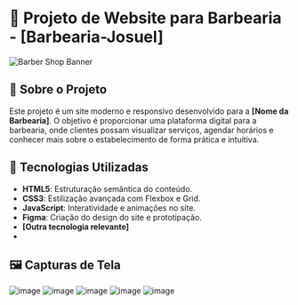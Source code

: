 # 💈 Projeto de Website para Barbearia - [Barbearia-Josuel]
![Barber Shop Banner](link-da-imagem)
## 🧾 Sobre o Projeto

Este projeto é um site moderno e responsivo desenvolvido para a **[Nome da Barbearia]**. O objetivo é proporcionar uma plataforma digital para a barbearia, onde clientes possam visualizar serviços, agendar horários e conhecer mais sobre o estabelecimento de forma prática e intuitiva.

## 🚀 Tecnologias Utilizadas

- **HTML5**: Estruturação semântica do conteúdo.
- **CSS3**: Estilização avançada com Flexbox e Grid.
- **JavaScript**: Interatividade e animações no site.
- **Figma**: Criação do design do site e prototipação.
- **[Outra tecnologia relevante]**
- 
## 🖼️ Capturas de Tela
![image](https://github.com/user-attachments/assets/735679e6-dfbd-430a-80a4-35a56b48fb5c)
![image](https://github.com/user-attachments/assets/46d14547-75c4-4a69-bbdb-dc258a56a403)
![image](https://github.com/user-attachments/assets/a6931eff-9c5d-4e9a-908c-5f3361e9f0dc)
![image](https://github.com/user-attachments/assets/c744be68-437c-4aed-bc04-74ab69e35868)
![image](https://github.com/user-attachments/assets/332a453f-5af0-4325-8b6a-ccedfa35527b)
